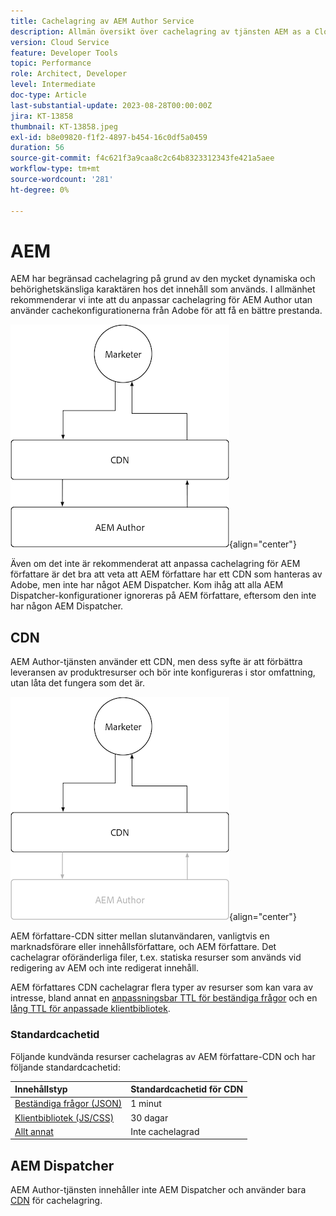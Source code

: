 ```yaml
---
title: Cachelagring av AEM Author Service
description: Allmän översikt över cachelagring av tjänsten AEM as a Cloud Service Author.
version: Cloud Service
feature: Developer Tools
topic: Performance
role: Architect, Developer
level: Intermediate
doc-type: Article
last-substantial-update: 2023-08-28T00:00:00Z
jira: KT-13858
thumbnail: KT-13858.jpeg
exl-id: b8e09820-f1f2-4897-b454-16c0df5a0459
duration: 56
source-git-commit: f4c621f3a9caa8c2c64b8323312343fe421a5aee
workflow-type: tm+mt
source-wordcount: '281'
ht-degree: 0%

---
```


# AEM

AEM har begränsad cachelagring på grund av den mycket dynamiska och behörighetskänsliga karaktären hos det innehåll som används. I allmänhet rekommenderar vi inte att du anpassar cachelagring för AEM Author utan använder cachekonfigurationerna från Adobe för att få en bättre prestanda.

![AEM Översiktsdiagram över redigeringscachning](./assets/author/author-all.png){align="center"}

Även om det inte är rekommenderat att anpassa cachelagring för AEM författare är det bra att veta att AEM författare har ett CDN som hanteras av Adobe, men inte har något AEM Dispatcher. Kom ihåg att alla AEM Dispatcher-konfigurationer ignoreras på AEM författare, eftersom den inte har någon AEM Dispatcher.

## CDN

AEM Author-tjänsten använder ett CDN, men dess syfte är att förbättra leveransen av produktresurser och bör inte konfigureras i stor omfattning, utan låta det fungera som det är.

![AEM Översikt över cachelagring i Publish](./assets/author/author-cdn.png){align="center"}

AEM författare-CDN sitter mellan slutanvändaren, vanligtvis en marknadsförare eller innehållsförfattare, och AEM författare. Det cachelagrar oföränderliga filer, t.ex. statiska resurser som används vid redigering av AEM och inte redigerat innehåll.

AEM författares CDN cachelagrar flera typer av resurser som kan vara av intresse, bland annat en [anpassningsbar TTL för beständiga frågor](https://experienceleague.adobe.com/docs/experience-manager-cloud-service/content/headless/graphql-api/persisted-queries.html?author-instances) och en [lång TTL för anpassade klientbibliotek](https://experienceleague.adobe.com/docs/experience-manager-cloud-service/content/implementing/content-delivery/caching.html#client-side-libraries).

### Standardcachetid

Följande kundvända resurser cachelagras av AEM författare-CDN och har följande standardcachetid:

| Innehållstyp | Standardcachetid för CDN |
|:------------ |:---------- |
| [Beständiga frågor (JSON)](https://experienceleague.adobe.com/docs/experience-manager-cloud-service/content/headless/graphql-api/persisted-queries.html?author-instances) | 1 minut |
| [Klientbibliotek (JS/CSS)](https://experienceleague.adobe.com/docs/experience-manager-cloud-service/content/implementing/content-delivery/caching.html#client-side-libraries) | 30 dagar |
| [Allt annat](https://experienceleague.adobe.com/docs/experience-manager-cloud-service/content/implementing/content-delivery/caching.html#other-content) | Inte cachelagrad |


## AEM Dispatcher

AEM Author-tjänsten innehåller inte AEM Dispatcher och använder bara [CDN](#cdn) för cachelagring.

